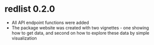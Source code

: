 # redlist 0.2.0

* All API endpoint functions were added  
* The package website was created with two vignettes - one showing how to get data, 
and second on how to explore these data by simple visualization


